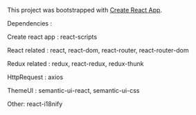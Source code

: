 This project was bootstrapped with [Create React App](https://github.com/facebookincubator/create-react-app).


Dependencies : 


Create react app : react-scripts

React related : react, react-dom, react-router, react-router-dom

Redux related : redux, react-redux, redux-thunk

HttpRequest : axios

ThemeUI : semantic-ui-react, semantic-ui-css

Other: react-i18nify

